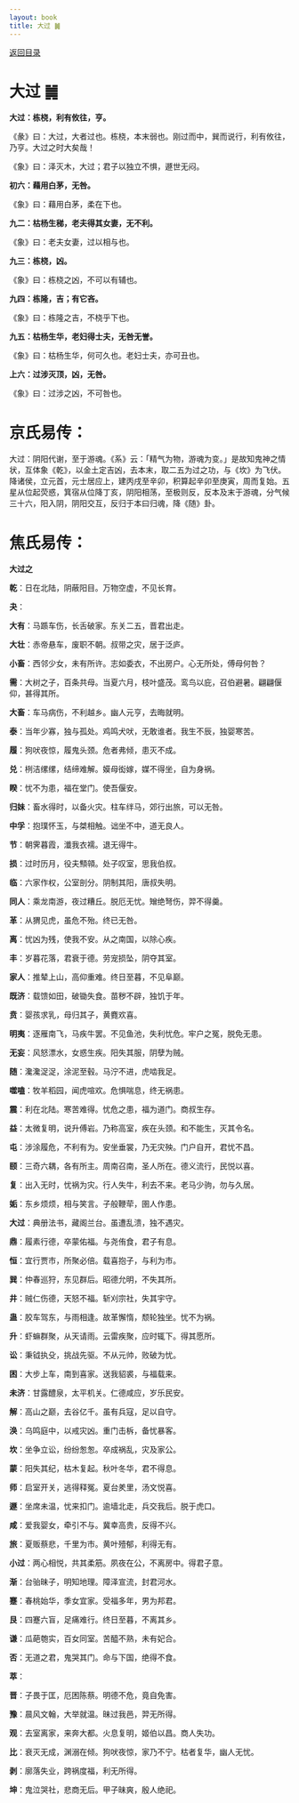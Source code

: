 ```yaml
---
layout: book
title: 大过 ䷛
---
```


[返回目录](./)

# 大过 ䷛

**大过：栋桡，利有攸往，亨。**

《彖》曰：大过，大者过也。栋桡，本末弱也。刚过而中，巽而说行，利有攸往，乃亨。大过之时大矣哉！

《象》曰：泽灭木，大过；君子以独立不惧，遯世无闷。

**初六：藉用白茅，无咎。**

《象》曰：藉用白茅，柔在下也。

**九二：枯杨生稊，老夫得其女妻，无不利。**

《象》曰：老夫女妻，过以相与也。

**九三：栋桡，凶。**

《象》曰：栋桡之凶，不可以有辅也。

**九四：栋隆，吉；有它吝。**

《象》曰：栋隆之吉，不桡乎下也。

**九五：枯杨生华，老妇得士夫，无咎无誉。**

《象》曰：枯杨生华，何可久也。老妇士夫，亦可丑也。

**上六：过涉灭顶，凶，无咎。**

《象》曰：过涉之凶，不可咎也。

# 京氏易传：

大过：阴阳代谢，至于游魂。《系》云：「精气为物，游魂为变。」是故知鬼神之情状，互体象《乾》，以金土定吉凶，去本末，取二五为过之功，与《坎》为飞伏。降诸侯，立元首，元士居应上，建丙戌至辛卯，积算起辛卯至庚寅，周而复始。五星从位起荧惑，箕宿从位降丁亥，阴阳相荡，至极则反，反本及末于游魂，分气候三十六，阳入阴，阴阳交互，反归于本曰归魂，降《随》卦。


# 焦氏易传：

**大过之**

**乾**：日在北陆，阴蔽阳目。万物空虚，不见长育。

**夬**：

**大有**：马踬车伤，长舌破家。东关二五，晋君出走。

**大壮**：赤帝悬车，废职不朝。叔带之灾，居于泛庐。

**小畜**：西邻少女，未有所许。志如委衣，不出房户。心无所处，傅母何咎？

**需**：大树之子，百条共母。当夏六月，枝叶盛茂。鸾鸟以庇，召伯避暑。翩翩偃仰，甚得其所。

**大畜**：车马病伤，不利越乡。幽人元亨，去晦就明。

**泰**：当年少寡，独与孤处。鸡鸣犬吠，无敢谁者。我生不辰，独婴寒苦。

**履**：狗吠夜惊，履鬼头颈。危者弗倾，患灭不成。

**兑**：栵洁缧缧，结缔难解。嫫母衒嫁，媒不得坐，自为身祸。

**睽**：忧不为患，福在堂门。使吾偃安。

**归妹**：畜水得时，以备火灾。柱车绊马，郊行出旅，可以无咎。

**中孚**：抱璞怀玉，与桀相触。诎坐不中，道无良人。

**节**：朝霁暮霞，瀸我衣襦。退无得牛。

**损**：过时历月，役夫顦顇。处子叹室，思我伯叔。

**临**：六家作权，公室剖分。阴制其阳，唐叔失明。

**同人**：乘龙南游，夜过糟丘。脱厄无忧。矰绝弩伤，羿不得羹。

**革**：从猬见虎，虽危不殆。终已无咎。

**离**：忧凶为残，使我不安。从之南国，以除心疾。

**丰**：岁暮花落，君衰于德。劳宠损坠，阴夺其室。

**家人**：推辇上山，高仰重难。终日至暮，不见阜巅。

**既济**：载馈如田，破锄失食。苗秽不辟，独饥于年。

**贲**：婴孩求乳，母归其子，黄麑欢喜。

**明夷**：逐雁南飞，马疾牛罢。不见鱼池，失利忧危。牢户之冤，脱免无患。

**无妄**：风怒漂水，女惑生疾。阳失其服，阴孽为贼。

**随**：瀺瀺浞浞，涂泥至毂。马泞不进，虎啮我足。

**噬嗑**：牧羊稻园，闻虎喧欢。危惧喘息，终无祸患。

**震**：利在北陆。寒苦难得。忧危之患，福为道门。商叔生存。

**益**：太微复明，说升傅岩。乃称高室，疾在头颈。和不能生，灭其令名。

**屯**：涉涂履危，不利有为。安坐垂裳，乃无灾殃。门户自开，君忧不昌。

**颐**：三奇六耦，各有所主。周南召南，圣人所在。德义流行，民悦以喜。

**复**：出入无时，忧祸为灾。行人失牛，利去不来。老马少驹，勿与久居。

**姤**：东乡烦烦，相与笑言。子般鞭荦，圉人作患。

**大过**：典册法书，藏阁兰台。虽遭乱溃，独不遇灾。

**鼎**：履素行德，卒蒙佑福。与尧侑食，君子有息。

**恒**：宜行贾市，所聚必倍。载喜抱子，与利为市。

**巽**：仲春巡狩，东见群后。昭德允明，不失其所。

**井**：贼仁伤德，天怒不福。斩刈宗社，失其宇守。

**蛊**：胶车驾东，与雨相逢。故革懈惰，颓轮独坐。忧不为祸。

**升**：虾䗫群聚，从天请雨。云雷疾聚，应时辄下。得其愿所。

**讼**：秉钺执殳，挑战先驱。不从元帅，败破为忧。

**困**：大步上车，南到喜家。送我貂裘，与福载来。

**未济**：甘露醴泉，太平机关。仁德咸应，岁乐民安。

**解**：高山之巅，去谷亿千。虽有兵寇，足以自守。

**涣**：乌鸣庭中，以戒灾凶。重门击柝，备忧暴客。

**坎**：坐争立讼，纷纷怱怱。卒成祸乱，灾及家公。

**蒙**：阳失其纪，枯木复起。秋叶冬华，君不得息。

**师**：启室开关，逃得释冤。夏台羑里，汤文悦喜。

**遯**：坐席未温，忧来扣门。逾墙北走，兵交我后。脱于虎口。

**咸**：爱我婴女，牵引不与。冀幸高贵，反得不兴。

**旅**：夏贩蔡悲，千里为市。黄叶殪郁，利得无有。

**小过**：两心相悦，共其柔筋。夙夜在公，不离房中。得君子意。

**渐**：台骀昧子，明知地理。障泽宣流，封君河水。

**蹇**：春桃始华，季女宜家。受福多年，男为邦君。

**艮**：四蹇六盲，足痛难行。终日至暮，不离其乡。

**谦**：瓜葩匏实，百女同室。苦醯不熟，未有妃合。

**否**：无道之君，鬼哭其门。命与下国，绝得不食。

**萃**：

**晋**：子畏于匡，厄困陈蔡。明德不危，竟自免害。

**豫**：晨风文翰，大举就温。昧过我邑，羿无所得。

**观**：去室离家，来奔大都。火息复明，姬伯以昌。商人失功。

**比**：衰灭无成，渊溺在倾。狗吠夜惊，家乃不宁。枯者复华，幽人无忧。

**剥**：廓落失业，跨祸度福，利无所得。

**坤**：鬼泣哭社，悲商无后。甲子昧爽，殷人绝祀。



